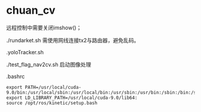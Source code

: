 # chuan_cv

远程控制中需要关闭imshow()； 

./rundarket.sh  需使用网线连接tx2与路由器，避免乱码。

.yoloTracker.sh

./test_flag_nav2cv.sh 启动图像处理


.bashrc

```
export PATH=/usr/local/cuda-9.0/bin:/usr/local/sbin:/usr/local/bin:/usr/sbin:/usr/bin:/sbin:/bin:/snap/bin 
export LD_LIBRARY_PATH=/usr/local/cuda-9.0/lib64: 
source /opt/ros/kinetic/setup.bash
```
